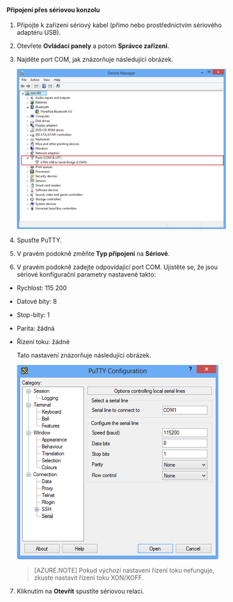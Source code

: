 <!--author=SharS last changed: 9/17/15-->

#### Připojení přes sériovou konzolu

1. Připojte k zařízení sériový kabel (přímo nebo prostřednictvím sériového adaptéru USB).

2. Otevřete **Ovládací panely** a potom **Správce zařízení**.

3. Najděte port COM, jak znázorňuje následující obrázek.

     ![Připojení prostřednictvím sériové konzoly](./media/storsimple-use-putty/HCS_ConnectingDeviceS-include.png)

4. Spusťte PuTTY. 

5. V pravém podokně změňte **Typ připojení** na **Sériové**.

6. V pravém podokně zadejte odpovídající port COM. Ujistěte se, že jsou sériové konfigurační parametry nastavené takto:
  - Rychlost: 115 200
  - Datové bity: 8
  - Stop-bity: 1
  - Parita: žádná
  - Řízení toku: žádné

    Tato nastavení znázorňuje následující obrázek.

     ![Nastavení PuTTY](./media/storsimple-use-putty/HCS_PuttyConfig-include.png) 

    > [AZURE.NOTE] Pokud výchozí nastavení řízení toku nefunguje, zkuste nastavit řízení toku XON/XOFF.

7. Kliknutím na **Otevřít** spustíte sériovou relaci.
 


<!--HONumber=sep16_HO2-->


